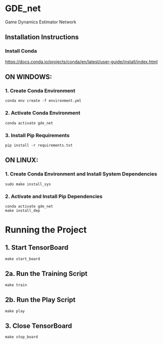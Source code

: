# GDE_net
Game Dynamics Estimator Network


## Installation Instructions
### Install Conda 
https://docs.conda.io/projects/conda/en/latest/user-guide/install/index.html 

## ON WINDOWS:
### 1. Create Conda Environment
```
conda env create -f environment.yml
```

### 2. Activate Conda Environment
```
conda activate gde_net
```

### 3. Install Pip Requirements
```
pip install -r requirements.txt
```

## ON LINUX: 
### 1. Create Conda Environment and Install System Dependencies
```
sudo make install_sys
```

### 2. Activate and Install Pip Dependencies
```
conda activate gde_net
make install_dep
```

# Running the Project
## 1. Start TensorBoard
``` 
make start_board
```

## 2a. Run the Training Script
```
make train
```

## 2b. Run the Play Script
```
make play
```

## 3. Close TensorBoard
```
make stop_board
```